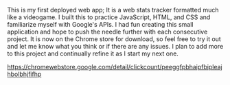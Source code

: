 This is my first deployed web app; It is a web stats tracker formatted much like a videogame. I built this to practice JavaScript, HTML, and CSS and familiarize myself with Google's APIs. I had fun creating this small application and hope to push the needle further with each consecutive project. It is now on the Chrome store for download, so feel free to try it out and let me know what you think or if there are any issues. I plan to add more to this project and continually refine it as I start my next one.

https://chromewebstore.google.com/detail/clickcount/peeggfpbhaipfbipleajhbolbhjfifhp
 